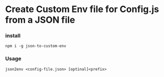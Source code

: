 # Create Custom Env file for Config.js from a JSON file

### install
```shell
npm i -g json-to-custom-env
```

### Usage
```shell
json2env <config-file.json> [optinal]<prefix>
```


